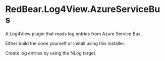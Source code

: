 # RedBear.Log4View.AzureServiceBus
A Log4View plugin that reads log entries from Azure Service Bus.

Either build the code yourself or install using this installer.

Create log entries by using the NLog target.
